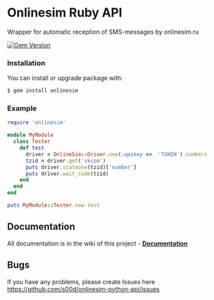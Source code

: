 # Onlinesim Ruby API


Wrapper for automatic reception of SMS-messages by onlinesim.ru

[![Gem Version](https://badge.fury.io/rb/ribose.svg)](https://badge.fury.io/rb/ribose)


### Installation
You can install or upgrade package with:
```bash
$ gem install onlinesim
```
### Example
```ruby
require 'onlinesim'

module MyModule
  class Tester
    def test
      driver = OnlineSim::Driver.new(:apikey =>  'TOKEN').numbers
      tzid = driver.get('vkcom')
      puts driver.stateone(tzid)['number']
      puts driver.wait_code(tzid)
    end
  end
end

puts MyModule::Tester.new.test
```

## Documentation

All documentation is in the wiki of this project - **[Documentation](https://github.com/s00d/onlinesim-python-api/wiki)**

## Bugs

If you have any problems, please create Issues here 
https://github.com/s00d/onlinesim-python-api/issues
